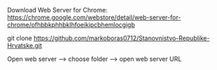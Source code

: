 Download Web Server for Chrome:
https://chrome.google.com/webstore/detail/web-server-for-chrome/ofhbbkphhbklhfoeikjpcbhemlocgigb

git clone https://github.com/markoboras0712/Stanovnistvo-Republike-Hrvatske.git

Open web server --> choose folder --> open web server URL
